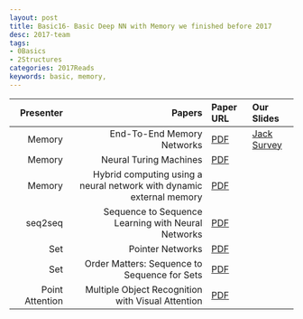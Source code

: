 ```yaml
---
layout: post
title: Basic16- Basic Deep NN with Memory we finished before 2017 
desc: 2017-team
tags:
- 0Basics
- 2Structures
categories: 2017Reads
keywords: basic, memory, 
---
```



| Presenter | Papers | Paper URL| Our Slides |
| -----: | -------------------------------------: | :----- | :----- |
| Memory | End-To-End Memory Networks  | [PDF](https://arxiv.org/abs/1503.08895) | [Jack Survey]({{site.baseurl}}/MoreTalksTeam/Jack/2016-12-MemoryAttentionModels.pdf) |
| Memory | Neural Turing Machines | [PDF](https://arxiv.org/abs/1410.5401) |  |
| Memory |Hybrid computing using a neural network with dynamic external memory | [PDF](https://www.nature.com/articles/nature20101) |  |
| seq2seq | Sequence to Sequence Learning with Neural Networks  | [PDF](http://papers.nips.cc/paper/5346-sequence-to-sequence-learning-with-neural) |  |
| Set | Pointer Networks  | [PDF](https://arxiv.org/abs/1506.03134) |  |
| Set | Order Matters: Sequence to Sequence for Sets | [PDF](https://arxiv.org/abs/1511.06391) |  |
| Point Attention | Multiple Object Recognition with Visual Attention | [PDF](https://arxiv.org/abs/1412.7755) |  |


 